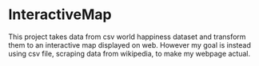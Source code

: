 # InteractiveMap

This project takes data from csv world happiness dataset and transform them to an interactive map displayed on web. 
However my goal is instead using csv file, scraping data from wikipedia, to make my webpage actual.
